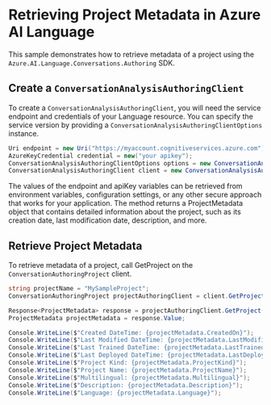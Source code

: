 # Retrieving Project Metadata in Azure AI Language

This sample demonstrates how to retrieve metadata of a project using the `Azure.AI.Language.Conversations.Authoring` SDK.

## Create a `ConversationAnalysisAuthoringClient`

To create a `ConversationAnalysisAuthoringClient`, you will need the service endpoint and credentials of your Language resource. You can specify the service version by providing a `ConversationAnalysisAuthoringClientOptions` instance.

```C# Snippet:CreateAuthoringClientForSpecificApiVersion
Uri endpoint = new Uri("https://myaccount.cognitiveservices.azure.com");
AzureKeyCredential credential = new("your apikey");
ConversationAnalysisAuthoringClientOptions options = new ConversationAnalysisAuthoringClientOptions(ConversationAnalysisAuthoringClientOptions.ServiceVersion.V2024_11_15_Preview);
ConversationAnalysisAuthoringClient client = new ConversationAnalysisAuthoringClient(endpoint, credential, options);
```

The values of the endpoint and apiKey variables can be retrieved from environment variables, configuration settings, or any other secure approach that works for your application. The method returns a ProjectMetadata object that contains detailed information about the project, such as its creation date, last modification date, description, and more.

## Retrieve Project Metadata

To retrieve metadata of a project, call GetProject on the `ConversationAuthoringProject` client.

```C# Snippet:Sample4_ConversationsAuthoring_GetProject
string projectName = "MySampleProject";
ConversationAuthoringProject projectAuthoringClient = client.GetProject(projectName);

Response<ProjectMetadata> response = projectAuthoringClient.GetProject();
ProjectMetadata projectMetadata = response.Value;

Console.WriteLine($"Created DateTime: {projectMetadata.CreatedOn}");
Console.WriteLine($"Last Modified DateTime: {projectMetadata.LastModifiedOn}");
Console.WriteLine($"Last Trained DateTime: {projectMetadata.LastTrainedOn}");
Console.WriteLine($"Last Deployed DateTime: {projectMetadata.LastDeployedOn}");
Console.WriteLine($"Project Kind: {projectMetadata.ProjectKind}");
Console.WriteLine($"Project Name: {projectMetadata.ProjectName}");
Console.WriteLine($"Multilingual: {projectMetadata.Multilingual}");
Console.WriteLine($"Description: {projectMetadata.Description}");
Console.WriteLine($"Language: {projectMetadata.Language}");
```
